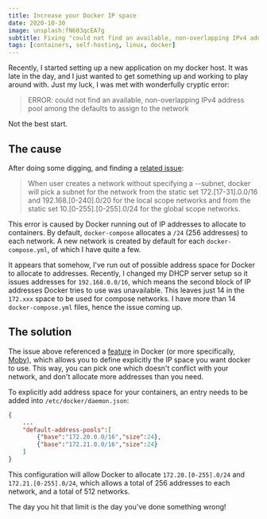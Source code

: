 ```yaml
---
title: Increase your Docker IP space
date: 2020-10-30
image: unsplash:fN603qcEA7g
subtitle: Fixing "could not find an available, non-overlapping IPv4 address pool among the defaults to assign to the network"
tags: [containers, self-hosting, linux, docker]
---
```


Recently, I started setting up a new application on my docker host. It was late in the day, and I just wanted to get something up and working to play around with. Just my luck, I was met with wonderfully cryptic error:

> ERROR: could not find an available, non-overlapping IPv4 address pool among the defaults to assign to the network

Not the best start.

## The cause

After doing some digging, and finding a [related issue](https://github.com/docker/for-linux/issues/418):

> When user creates a network without specifying a --subnet, docker will pick a subnet for the network from the static set 172.[17-31].0.0/16 and 192.168.[0-240].0/20 for the local scope networks and from the static set 10.[0-255].[0-255].0/24 for the global scope networks.

This error is caused by Docker running out of IP addresses to allocate to containers. By default, `docker-compose` allocates a `/24` (256 addresses) to each network. A new network is created by default for each `docker-compose.yml`, of which I have quite a few.

It appears that somehow, I've run out of possible address space for Docker to allocate to addresses. Recently, I changed my DHCP server setup so it issues addresses for `192.168.0.0/16`, which means the second block of IP addresses Docker tries to use was unavailable. This leaves just 14 in the `172.xxx` space to be used for compose networks. I have more than 14 `docker-compose.yml` files, hence the issue coming up.

## The solution

The issue above referenced a [feature](https://github.com/moby/moby/pull/36396) in Docker (or more specifically, [Moby](https://github.com/moby/moby)), which allows you to define explicitly the IP space you want docker to use. This way, you can pick one which doesn't conflict with your network, and don't allocate more addresses than you need.

To explicitly add address space for your containers, an entry needs to be added into `/etc/docker/daemon.json`:

```json
{
    ...
    "default-address-pools":[
        {"base":"172.20.0.0/16","size":24},
        {"base":"172.21.0.0/16","size":24}
    ]
}
```

This configuration will allow Docker to allocate `172.20.[0-255].0/24` and `172.21.[0-255].0/24`, which allows a total of 256 addresses to each network, and a total of 512 networks.

The day you hit that limit is the day you've done something wrong!
